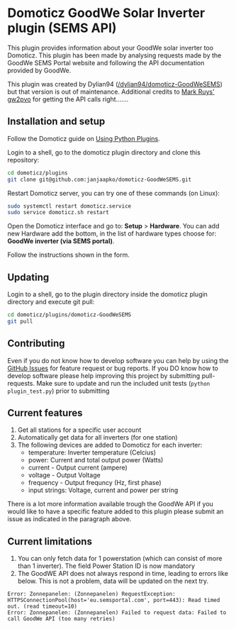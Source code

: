Domoticz GoodWe Solar Inverter plugin (SEMS API)
===============================================
This plugin provides information about your GoodWe solar inverter too Domoticz. This plugin has been made by analysing requests made by the GoodWe SEMS Portal website and following the API documentation provided by GoodWe.

This plugin was created by Dylian94 ([/dylian94/domoticz-GoodWeSEMS](https://github.com/dylian94/domoticz-GoodWeSEMS)) but that version is out of maintenance. Additional credits to [Mark Ruys' gw2pvo](https://github.com/markruys/gw2pvo) for getting the API calls right.......

Installation and setup
----------------------
Follow the Domoticz guide on [Using Python Plugins](https://www.domoticz.com/wiki/Using_Python_plugins).

Login to a shell, go to the domoticz plugin directory and clone this repository:
```bash
cd domoticz/plugins
git clone git@github.com:janjaapko/domoticz-GoodWeSEMS.git
```

Restart Domoticz server, you can try one of these commands (on Linux):
```bash
sudo systemctl restart domoticz.service
sudo service domoticz.sh restart
```

Open the Domoticz interface and go to: **Setup** > **Hardware**. You can add new Hardware add the bottom, in the list of hardware types choose for: **GoodWe inverter (via SEMS portal)**.

Follow the instructions shown in the form.

Updating
--------
Login to a shell, go to the plugin directory inside the domoticz plugin directory and execute git pull:
```bash
cd domoticz/plugins/domoticz-GoodWeSEMS
git pull
```

Contributing
------------
Even if you do not know how to develop software you can help by using the [GitHub Issues](https://github.com/janjaapko/domoticz-GoodWeSEMS/issues)
for feature request or bug reports. If you DO know how to develop software please help improving this project by submitting pull-requests. Make sure to update and run the included unit tests (```python plugin_test.py```) prior to submitting

Current features
----------------
1. Get all stations for a specific user account
2. Automatically get data for all inverters (for one station)
3. The following devices are added to Domoticz for each inverter:
    - temperature: Inverter temperature (Celcius)
    - power: Current and total output power (Watts)
    - current - Output current (ampere)
    - voltage - Output Voltage
    - frequency - Output frequncy (Hz, first phase)
    - input strings: Voltage, current and power per string

There is a lot more information available trough the GoodWe API if you would like to have a specific feature added to this plugin please submit an issue as indicated in the paragraph above. 

Current limitations
----------------
1. You can only fetch data for 1 powerstation (which can consist of more than 1 inverter). The field Power Station ID is now mandatory
2. The GoodWE API does not always respond in time, leading to errors like below. This is not a problem, data will be updated on the next try. 
``` 
Error: Zonnepanelen: (Zonnepanelen) RequestException: HTTPSConnectionPool(host='eu.semsportal.com', port=443): Read timed out. (read timeout=10)
Error: Zonnepanelen: (Zonnepanelen) Failed to request data: Failed to call GoodWe API (too many retries)
```
